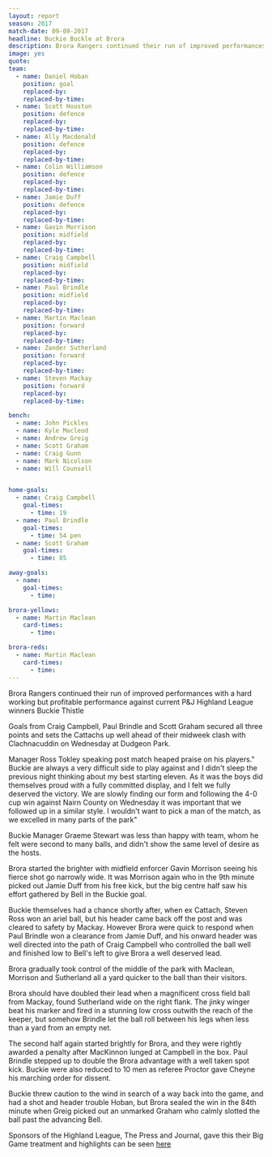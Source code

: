```yaml
---
layout: report
season: 2017
match-date: 09-09-2017
headline: Buckie Buckle at Brora
description: Brora Rangers continued their run of improved performances with a hard working but profitable performance against current P&J Highland League winners Buckie Thistle
image: yes
quote:
team:
  - name: Daniel Hoban
    position: goal
    replaced-by:
    replaced-by-time:
  - name: Scott Houston
    position: defence
    replaced-by:
    replaced-by-time:
  - name: Ally Macdonald
    position: defence
    replaced-by:
    replaced-by-time:
  - name: Colin Williamson
    position: defence
    replaced-by:
    replaced-by-time:
  - name: Jamie Duff
    position: defence
    replaced-by:
    replaced-by-time:
  - name: Gavin Morrison
    position: midfield
    replaced-by:
    replaced-by-time:
  - name: Craig Campbell
    position: midfield
    replaced-by:
    replaced-by-time:
  - name: Paul Brindle
    position: midfield
    replaced-by:
    replaced-by-time:
  - name: Martin Maclean
    position: forward
    replaced-by:
    replaced-by-time:
  - name: Zander Sutherland
    position: forward
    replaced-by:
    replaced-by-time:
  - name: Steven Mackay
    position: forward
    replaced-by:
    replaced-by-time:

bench:
  - name: John Pickles
  - name: Kyle Macleod
  - name: Andrew Greig
  - name: Scott Graham
  - name: Craig Gunn
  - name: Mark Nicolson
  - name: Will Counsell


home-goals:
  - name: Craig Campbell
    goal-times:
      - time: 19
  - name: Paul Brindle
    goal-times:
      - time: 54 pen
  - name: Scott Graham
    goal-times:
      - time: 85

away-goals:
  - name:
    goal-times:
      - time:

brora-yellows:
  - name: Martin Maclean
    card-times:
      - time:

brora-reds:
  - name: Martin Maclean
    card-times:
      - time:
---
```

Brora Rangers continued their run of improved performances with a hard working but profitable performance against current P&J Highland League winners Buckie Thistle

Goals from Craig Campbell, Paul Brindle and Scott Graham secured all three points and sets the Cattachs up well ahead of their midweek clash with Clachnacuddin on Wednesday at Dudgeon Park.

Manager Ross Tokley speaking post match heaped praise on his players." Buckie are always a very difficult side to play against and I didn't sleep the previous night thinking about my best starting eleven. As it was the boys did themselves proud with a fully committed display, and I felt we fully deserved the victory. We are slowly finding our form and following the 4-0 cup win against Nairn County on Wednesday it was important that we followed up in a similar style. I wouldn't want to pick a man of the match, as we excelled in many parts of the park"

Buckie Manager Graeme Stewart was less than happy with team, whom he felt were second to many balls, and didn't show the same level of desire as the hosts.

Brora started the brighter with midfield enforcer Gavin Morrison seeing his fierce shot go narrowly wide. It was Morrison again who in the 9th minute picked out Jamie Duff from his free kick, but the big centre half saw his effort gathered by Bell in the Buckie goal.

Buckie themselves had a chance shortly after, when ex Cattach, Steven Ross won an ariel ball, but his header came back off the post and was cleared to safety by Mackay. However Brora were quick to respond when Paul Brindle won a clearance from Jamie Duff, and his onward header was well directed into the path of Craig Campbell who controlled the ball well and finished low to Bell's left to give Brora a well deserved lead.

Brora gradually took control of the middle of the park with Maclean, Morrison and Sutherland all a yard quicker to the ball than their visitors.

Brora should have doubled their lead when a magnificent cross field ball from Mackay, found Sutherland wide on the right flank. The jinky winger beat his marker and fired in a stunning low cross outwith the reach of the keeper, but somehow Brindle let the ball roll between his legs when less than a yard from an empty net.

The second half again started brightly for Brora, and they were rightly awarded a penalty after MacKinnon lunged at Campbell in the box. Paul Brindle stepped up to double the Brora advantage with a well taken spot kick. Buckie were also reduced to 10 men as referee Proctor gave Cheyne his marching order for dissent.

Buckie threw caution to the wind in search of a way back into the game, and had a shot and header trouble Hoban, but Brora sealed the win in the 84th minute when Greig picked out an unmarked Graham who calmly slotted the ball past the advancing Bell.

Sponsors of the Highland League, The Press and Journal, gave this their Big Game treatment and highlights can be seen [here](https://www.pressandjournal.co.uk/fp/sport/football/highland-league/the-big-game/1323262/video-big-game-highlights-brora-rangers-3-0-buckie-thistle/)

